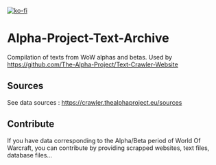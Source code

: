 [![ko-fi](https://www.ko-fi.com/img/githubbutton_sm.svg)](https://ko-fi.com/R6R21LO82)

# Alpha-Project-Text-Archive
Compilation of texts from WoW alphas and betas. Used by https://github.com/The-Alpha-Project/Text-Crawler-Website

## Sources

See data sources : https://crawler.thealphaproject.eu/sources

## Contribute

If you have data corresponding to the Alpha/Beta period of World Of Warcraft, you can contribute by providing scrapped websites, text files, database files...

